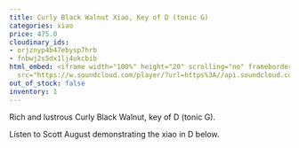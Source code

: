 ```yaml
---
title: Curly Black Walnut Xiao, Key of D (tonic G)
categories: xiao
price: 475.0
cloudinary_ids:
- orjznyp4b47ebysp7hrb
- fnbwj2s5dx1lj4ukcbib
html_embed: <iframe width="100%" height="20" scrolling="no" frameborder="no" allow="autoplay"
  src="https://w.soundcloud.com/player/?url=https%3A//api.soundcloud.com/tracks/232506958&color=%23ff5500&inverse=false&auto_play=false&show_user=true"></iframe>
out_of_stock: false
inventory: 1
---
```


Rich and lustrous Curly Black Walnut, key of D (tonic G).

Listen to Scott August demonstrating the xiao in D below.

